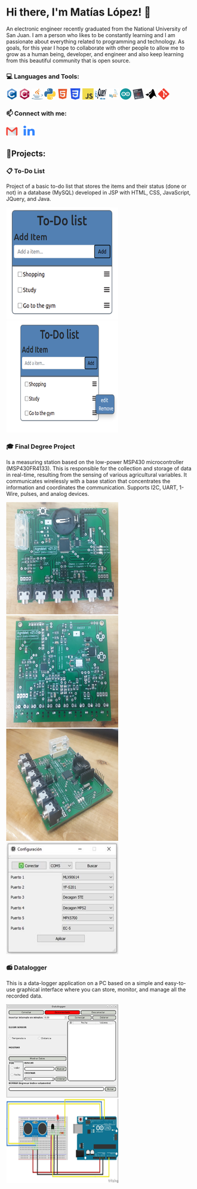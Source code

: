 # Hi there, I'm Matías López! 👋
An electronic engineer recently graduated from the National University of San Juan. I am a person who likes to be constantly learning and I am passionate about everything related to programming and technology. As goals, for this year I hope to collaborate with other people to allow me to grow as a human being, developer, and engineer and also keep learning from this beautiful community that is open source.

### 💻 Languages and Tools:
<p>
<img width="30" height="30" src="https://raw.githubusercontent.com/jesu95/jesu95/main/img/c-original.svg">
<img width="30" height="30" src="https://raw.githubusercontent.com/jesu95/jesu95/main/img/cplusplus-original.svg">
<img width="30" height="30" src="https://github.com/matiflp/matiflp/blob/master/img/java-.svg">
<img width="30" height="30" src="https://github.com/matiflp/matiflp/blob/master/img/Python-logo-notext.svg">
<img width="30" height="30" src="https://github.com/matiflp/matiflp/blob/master/img/html.svg">
<img width="30" height="30" src="https://github.com/matiflp/matiflp/blob/master/img/CSS3.svg">
<img width="30" height="30" src="https://github.com/matiflp/matiflp/blob/master/img/javascript.svg">
<img width="30" height="30" src="https://github.com/matiflp/matiflp/blob/master/img/JQuery.svg">
<img width="30" height="30" src="https://github.com/matiflp/matiflp/blob/master/img/mysql.svg"> 
<img width="30" height="30" src="https://raw.githubusercontent.com/jesu95/jesu95/main/img/arduino.svg">
<img width="30" height="30" src="https://raw.githubusercontent.com/jesu95/jesu95/main/img/msp430.png">
<img width="30" height="30" src="https://raw.githubusercontent.com/jesu95/jesu95/main/img/mathworks.svg">
<img width="30" height="30" src="https://raw.githubusercontent.com/jesu95/jesu95/main/img/git.svg">
</p>

### 📫 Connect with me:
<p>
<a href="mailto:matilpcsd227@gmail.com"><img alt="Gmail" width="30" height="30" src="https://raw.githubusercontent.com/jesu95/jesu95/main/img/gmail.svg"></a>
&nbsp;&nbsp;&nbsp;<a href="https://www.linkedin.com/in/matias-lopez-ba3531145/"><img alt="LinkedIn" width="30" height="30" src="https://raw.githubusercontent.com/jesu95/jesu95/main/img/linkedin.svg"></a>
</p>

## 🔭Projects:

### :clipboard: To-Do List

Project of a basic to-do list that stores the items and their status (done or not) in a database (MySQL) developed in JSP with HTML, CSS, JavaScript, JQuery, and Java.

<p>
<img width="300" height="300" src="https://github.com/matiflp/matiflp/blob/master/img/to-do-list-img.png">
<img width="300" height="300" src="https://github.com/matiflp/matiflp/blob/master/img/to-do-list-img-menu.png">
</p>


### 🎓 Final Degree Project 

Is a measuring station based on the low-power MSP430 microcontroller (MSP430FR4133). This is responsible for the collection and storage of data in real-time, resulting from the sensing of various agricultural variables. It communicates wirelessly with a base station that concentrates the information and coordinates the communication. Supports I2C, UART, 1-Wire, pulses, and analog devices.

<p>
<img width="300" height="300" src="https://github.com/matiflp/matiflp/blob/master/img/20211119_114427.jpg">
<img width="300" height="300" src="https://github.com/matiflp/matiflp/blob/master/img/20211119_114433.jpg">
<img width="300" height="300" src="https://github.com/matiflp/matiflp/blob/master/img/20211119_114441.jpg">
<img width="300" height="300" src="https://raw.githubusercontent.com/jesu95/jesu95/main/img/app.jpg">
</p>

### 📻 Datalogger 

This is a data-logger application on a PC based on a simple and easy-to-use graphical interface where you can store, monitor, and manage all the recorded data.

<p>
<img width="300" height="250" src="https://raw.githubusercontent.com/jesu95/jesu95/main/img/datalogger.png">
<img width="300" height="225" src="https://raw.githubusercontent.com/jesu95/jesu95/main/img/arduino.png">
</p>
